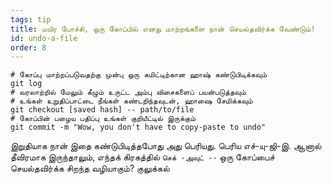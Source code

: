 ```yaml
---
tags: tip
title: மயிர போச்சி, ஒரு கோப்பில் எனது மாற்றங்களை நான் செயல்தவிர்க்க வேண்டும்!
id: undo-a-file
order: 8
---
```


```git
# கோப்பு மாற்றப்படுவதற்கு முன்பு ஒரு கமிட்டிற்கான ஹாஷ் கண்டுபிடிக்கவும்
git log
# வரலாற்றில் மேலும் கீழும் உருட்ட அம்பு விசைகளைப் பயன்படுத்தவும்
# உங்கள் உறுதிப்பாட்டை நீங்கள் கண்டறிந்தவுடன், ஹாஷை சேமிக்கவும்
git checkout [saved hash] -- path/to/file
# கோப்பின் பழைய பதிப்பு உங்கள் குறியீட்டில் இருக்கும்
git commit -m "Wow, you don't have to copy-paste to undo"
```

இறுதியாக நான் இதை கண்டுபிடித்தபோது அது பெரியது. பெரிய எச்-யு-ஜி-இ. ஆனால் தீவிரமாக இருந்தாலும், எந்தக் கிரகத்தில் `செக் -அவுட் --` ஒரு கோப்பைச் செயல்தவிர்க்க சிறந்த வழியாகும்? குலுக்கல்